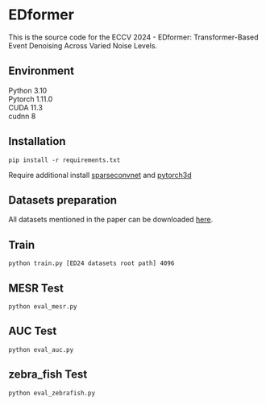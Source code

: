 # EDformer
This is the source code for the ECCV 2024 - EDformer: Transformer-Based Event Denoising Across Varied Noise Levels.

## Environment
Python 3.10 \
Pytorch 1.11.0 \
CUDA 11.3 \
cudnn 8 

## Installation
```
pip install -r requirements.txt
```
Require additional install [sparseconvnet](https://github.com/facebookresearch/SparseConvNet) and [pytorch3d](https://github.com/facebookresearch/pytorch3d/blob/main/INSTALL.md)

## Datasets preparation
All datasets mentioned in the paper can be downloaded [here](https://pan.baidu.com/s/1F-JTP6j-CXwgE2DOqtO56A?pwd=3905).

## Train 
```
python train.py [ED24 datasets root path] 4096
```

## MESR Test
```
python eval_mesr.py
```

## AUC Test
```
python eval_auc.py
```
## zebra_fish Test
```
python eval_zebrafish.py
```